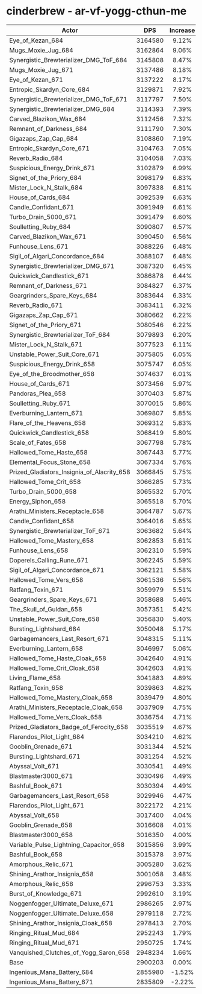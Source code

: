 # cinderbrew - ar-vf-yogg-cthun-me
| Actor | DPS | Increase |
|---|:---:|:---:|
|Eye_of_Kezan_684|3164580|9.12%|
|Mugs_Moxie_Jug_684|3162864|9.06%|
|Synergistic_Brewterializer_DMG_ToF_684|3145808|8.47%|
|Mugs_Moxie_Jug_671|3137486|8.18%|
|Eye_of_Kezan_671|3137222|8.17%|
|Entropic_Skardyn_Core_684|3129871|7.92%|
|Synergistic_Brewterializer_DMG_ToF_671|3117797|7.50%|
|Synergistic_Brewterializer_DMG_684|3114393|7.39%|
|Carved_Blazikon_Wax_684|3112456|7.32%|
|Remnant_of_Darkness_684|3111790|7.30%|
|Gigazaps_Zap_Cap_684|3108860|7.19%|
|Entropic_Skardyn_Core_671|3104763|7.05%|
|Reverb_Radio_684|3104058|7.03%|
|Suspicious_Energy_Drink_671|3102879|6.99%|
|Signet_of_the_Priory_684|3098179|6.83%|
|Mister_Lock_N_Stalk_684|3097838|6.81%|
|House_of_Cards_684|3092539|6.63%|
|Candle_Confidant_671|3091949|6.61%|
|Turbo_Drain_5000_671|3091479|6.60%|
|Soulletting_Ruby_684|3090807|6.57%|
|Carved_Blazikon_Wax_671|3090450|6.56%|
|Funhouse_Lens_671|3088226|6.48%|
|Sigil_of_Algari_Concordance_684|3088107|6.48%|
|Synergistic_Brewterializer_DMG_671|3087320|6.45%|
|Quickwick_Candlestick_671|3086878|6.44%|
|Remnant_of_Darkness_671|3084827|6.37%|
|Geargrinders_Spare_Keys_684|3083644|6.33%|
|Reverb_Radio_671|3083411|6.32%|
|Gigazaps_Zap_Cap_671|3080662|6.22%|
|Signet_of_the_Priory_671|3080546|6.22%|
|Synergistic_Brewterializer_ToF_684|3079893|6.20%|
|Mister_Lock_N_Stalk_671|3077523|6.11%|
|Unstable_Power_Suit_Core_671|3075805|6.05%|
|Suspicious_Energy_Drink_658|3075747|6.05%|
|Eye_of_the_Broodmother_658|3074637|6.01%|
|House_of_Cards_671|3073456|5.97%|
|Pandoras_Plea_658|3070403|5.87%|
|Soulletting_Ruby_671|3070015|5.86%|
|Everburning_Lantern_671|3069807|5.85%|
|Flare_of_the_Heavens_658|3069312|5.83%|
|Quickwick_Candlestick_658|3068419|5.80%|
|Scale_of_Fates_658|3067798|5.78%|
|Hallowed_Tome_Haste_658|3067443|5.77%|
|Elemental_Focus_Stone_658|3067334|5.76%|
|Prized_Gladiators_Insignia_of_Alacrity_658|3066845|5.75%|
|Hallowed_Tome_Crit_658|3066285|5.73%|
|Turbo_Drain_5000_658|3065532|5.70%|
|Energy_Siphon_658|3065518|5.70%|
|Arathi_Ministers_Receptacle_658|3064787|5.67%|
|Candle_Confidant_658|3064016|5.65%|
|Synergistic_Brewterializer_ToF_671|3063682|5.64%|
|Hallowed_Tome_Mastery_658|3062853|5.61%|
|Funhouse_Lens_658|3062310|5.59%|
|Doperels_Calling_Rune_671|3062245|5.59%|
|Sigil_of_Algari_Concordance_671|3062121|5.58%|
|Hallowed_Tome_Vers_658|3061536|5.56%|
|Ratfang_Toxin_671|3059979|5.51%|
|Geargrinders_Spare_Keys_671|3058688|5.46%|
|The_Skull_of_Guldan_658|3057351|5.42%|
|Unstable_Power_Suit_Core_658|3056830|5.40%|
|Bursting_Lightshard_684|3050048|5.17%|
|Garbagemancers_Last_Resort_671|3048315|5.11%|
|Everburning_Lantern_658|3046997|5.06%|
|Hallowed_Tome_Haste_Cloak_658|3042640|4.91%|
|Hallowed_Tome_Crit_Cloak_658|3042603|4.91%|
|Living_Flame_658|3041883|4.89%|
|Ratfang_Toxin_658|3039863|4.82%|
|Hallowed_Tome_Mastery_Cloak_658|3039479|4.80%|
|Arathi_Ministers_Receptacle_Cloak_658|3037909|4.75%|
|Hallowed_Tome_Vers_Cloak_658|3036754|4.71%|
|Prized_Gladiators_Badge_of_Ferocity_658|3035519|4.67%|
|Flarendos_Pilot_Light_684|3034210|4.62%|
|Gooblin_Grenade_671|3031344|4.52%|
|Bursting_Lightshard_671|3031254|4.52%|
|Abyssal_Volt_671|3030541|4.49%|
|Blastmaster3000_671|3030496|4.49%|
|Bashful_Book_671|3030394|4.49%|
|Garbagemancers_Last_Resort_658|3029946|4.47%|
|Flarendos_Pilot_Light_671|3022172|4.21%|
|Abyssal_Volt_658|3017400|4.04%|
|Gooblin_Grenade_658|3016608|4.01%|
|Blastmaster3000_658|3016350|4.00%|
|Variable_Pulse_Lightning_Capacitor_658|3015856|3.99%|
|Bashful_Book_658|3015378|3.97%|
|Amorphous_Relic_671|3005280|3.62%|
|Shining_Arathor_Insignia_658|3001058|3.48%|
|Amorphous_Relic_658|2996753|3.33%|
|Burst_of_Knowledge_671|2992610|3.19%|
|Noggenfogger_Ultimate_Deluxe_671|2986265|2.97%|
|Noggenfogger_Ultimate_Deluxe_658|2979118|2.72%|
|Shining_Arathor_Insignia_Cloak_658|2978413|2.70%|
|Ringing_Ritual_Mud_684|2952243|1.79%|
|Ringing_Ritual_Mud_671|2950725|1.74%|
|Vanquished_Clutches_of_Yogg_Saron_658|2948234|1.66%|
|Base|2900203|0.00%|
|Ingenious_Mana_Battery_684|2855980|-1.52%|
|Ingenious_Mana_Battery_671|2835809|-2.22%|
